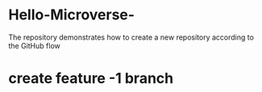 # Hello-Microverse-
The repository demonstrates how to create a new repository according to the GitHub flow

# create feature -1 branch

